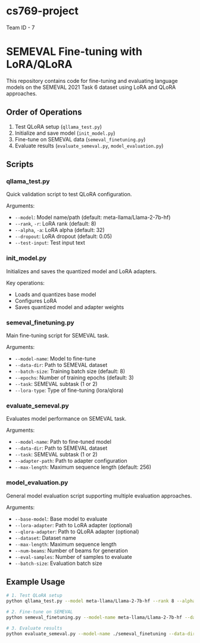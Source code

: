 # cs769-project
Team ID - 7

# SEMEVAL Fine-tuning with LoRA/QLoRA

This repository contains code for fine-tuning and evaluating language models on the SEMEVAL 2021 Task 6 dataset using LoRA and QLoRA approaches.

## Order of Operations

1. Test QLoRA setup (`qllama_test.py`)
2. Initialize and save model (`init_model.py`)
3. Fine-tune on SEMEVAL data (`semeval_finetuning.py`)
4. Evaluate results (`evaluate_semeval.py`, `model_evaluation.py`)

## Scripts

### qllama_test.py
Quick validation script to test QLoRA configuration.

Arguments:
- `--model`: Model name/path (default: meta-llama/Llama-2-7b-hf)
- `--rank`, `-r`: LoRA rank (default: 8)
- `--alpha`, `-a`: LoRA alpha (default: 32)
- `--dropout`: LoRA dropout (default: 0.05)
- `--test-input`: Test input text

### init_model.py
Initializes and saves the quantized model and LoRA adapters.

Key operations:
- Loads and quantizes base model
- Configures LoRA
- Saves quantized model and adapter weights

### semeval_finetuning.py
Main fine-tuning script for SEMEVAL task.

Arguments:
- `--model-name`: Model to fine-tune
- `--data-dir`: Path to SEMEVAL dataset
- `--batch-size`: Training batch size (default: 8)
- `--epochs`: Number of training epochs (default: 3)
- `--task`: SEMEVAL subtask (1 or 2)
- `--lora-type`: Type of fine-tuning (lora/qlora)

### evaluate_semeval.py
Evaluates model performance on SEMEVAL task.

Arguments:
- `--model-name`: Path to fine-tuned model
- `--data-dir`: Path to SEMEVAL dataset
- `--task`: SEMEVAL subtask (1 or 2)
- `--adapter-path`: Path to adapter configuration
- `--max-length`: Maximum sequence length (default: 256)

### model_evaluation.py
General model evaluation script supporting multiple evaluation approaches.

Arguments:
- `--base-model`: Base model to evaluate
- `--lora-adapter`: Path to LoRA adapter (optional)
- `--qlora-adapter`: Path to QLoRA adapter (optional)
- `--dataset`: Dataset name
- `--max-length`: Maximum sequence length
- `--num-beams`: Number of beams for generation
- `--eval-samples`: Number of samples to evaluate
- `--batch-size`: Evaluation batch size

## Example Usage

```bash
# 1. Test QLoRA setup
python qllama_test.py --model meta-llama/Llama-2-7b-hf --rank 8 --alpha 32

# 2. Fine-tune on SEMEVAL
python semeval_finetuning.py --model-name meta-llama/Llama-2-7b-hf --data-dir ./data/SEMEVAL-2021-task6-corpus/data --batch-size 8 --epochs 3 --task 1 --lora-type qlora

# 3. Evaluate results
python evaluate_semeval.py --model-name ./semeval_finetuning --data-dir ./data/SEMEVAL-2021-task6-corpus/data --task 1 --adapter-path ./semeval_finetuning/adapter_config.json --max-length 256
```